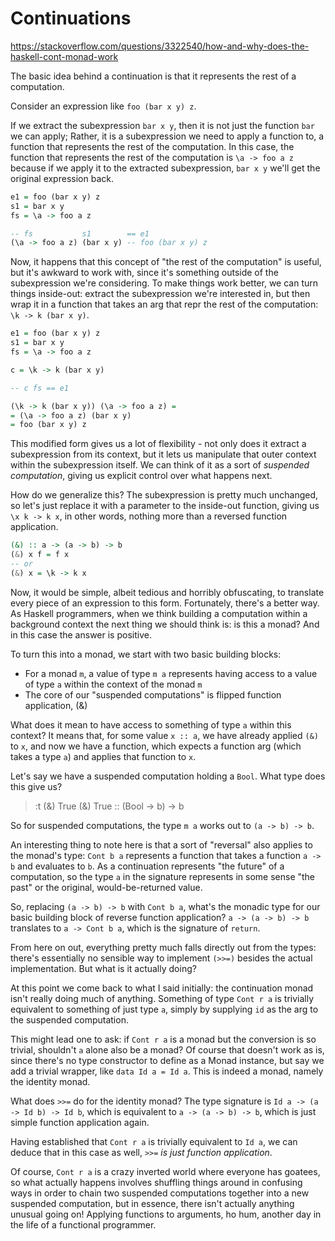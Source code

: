 # Continuations

https://stackoverflow.com/questions/3322540/how-and-why-does-the-haskell-cont-monad-work

The basic idea behind a continuation is that it represents the rest of a computation.

Consider an expression like `foo (bar x y) z`.

If we extract the subexpression `bar x y`, then it is not just the function `bar` we can apply; Rather, it is a subexpression we need to apply a function to, a function that represents the rest of the computation. In this case, the function that represents the rest of the computation is `\a -> foo a z` because if we apply it to the extracted subexpression, `bar x y` we'll get the original expression back.

```hs
e1 = foo (bar x y) z
s1 = bar x y
fs = \a -> foo a z

-- fs           s1        == e1
(\a -> foo a z) (bar x y) -- foo (bar x y) z
```

Now, it happens that this concept of "the rest of the computation" is useful, but it's awkward to work with, since it's something outside of the subexpression we're considering. To make things work better, we can turn things inside-out: extract the subexpression we're interested in, but then wrap it in a function that takes an arg that repr the rest of the computation: `\k -> k (bar x y)`.

```hs
e1 = foo (bar x y) z
s1 = bar x y
fs = \a -> foo a z

c = \k -> k (bar x y)

-- c fs == e1

(\k -> k (bar x y)) (\a -> foo a z) =
= (\a -> foo a z) (bar x y)
= foo (bar x y) z
```

This modified form gives us a lot of flexibility - not only does it extract a subexpression from its context, but it lets us manipulate that outer context within the subexpression itself. We can think of it as a sort of *suspended computation*, giving us explicit control over what happens next.

How do we generalize this? The subexpression is pretty much unchanged, so let's just replace it with a parameter to the inside-out function, giving us `\x k -> k x`, in other words, nothing more than a reversed function application.

```hs
(&) :: a -> (a -> b) -> b
(&) x f = f x
-- or
(&) x = \k -> k x
```

Now, it would be simple, albeit tedious and horribly obfuscating, to translate every piece of an expression to this form. Fortunately, there's a better way. As Haskell programmers, when we think building a computation within a background context the next thing we should think is: is this a monad? And in this case the answer is positive.

To turn this into a monad, we start with two basic building blocks:
- For a monad `m`, a value of type `m a` represents having access to a value of type `a` within the context of the monad `m`
- The core of our "suspended computations" is flipped function application, (&)

What does it mean to have access to something of type `a` within this context? It means that, for some value `x :: a`, we have already applied `(&)` to `x`, and now we have a function, which expects a function arg (which takes a type `a`) and applies that function to `x`.

Let's say we have a suspended computation holding a `Bool`. What type does this give us?

> :t (&) True
(&) True :: (Bool -> b) -> b

So for suspended computations, the type `m a` works out to `(a -> b) -> b`.

An interesting thing to note here is that a sort of "reversal" also applies to the monad's type: `Cont b a` represents a function that takes a function `a -> b` and evaluates to `b`. As a continuation represents "the future" of a computation, so the type `a` in the signature represents in some sense "the past" or the original, would-be-returned value.

So, replacing `(a -> b) -> b` with `Cont b a`, what's the monadic type for our basic building block of reverse function application? `a -> (a -> b) -> b` translates to `a -> Cont b a`, which is the signature of `return`.

From here on out, everything pretty much falls directly out from the types: there's essentially no sensible way to implement `(>>=)` besides the actual implementation. But what is it actually doing?

At this point we come back to what I said initially: the continuation monad isn't really doing much of anything. Something of type `Cont r a` is trivially equivalent to something of just type `a`, simply by supplying `id` as the arg to the suspended computation.

This might lead one to ask: if `Cont r a` is a monad but the conversion is so trivial, shouldn't `a` alone also be a monad? Of course that doesn't work as is, since there's no type constructor to define as a Monad instance, but say we add a trivial wrapper, like `data Id a = Id a`. This is indeed a monad, namely the identity monad.

What does `>>=` do for the identity monad? The type signature is `Id a -> (a -> Id b) -> Id b`, which is equivalent to `a -> (a -> b) -> b`, which is just simple function application again.

Having established that `Cont r a` is trivially equivalent to `Id a`, we can deduce that in this case as well, *`>>=` is just function application*.

Of course, `Cont r a` is a crazy inverted world where everyone has goatees, so what actually happens involves shuffling things around in confusing ways in order to chain two suspended computations together into a new suspended computation, but in essence, there isn't actually anything unusual going on! Applying functions to arguments, ho hum, another day in the life of a functional programmer.

